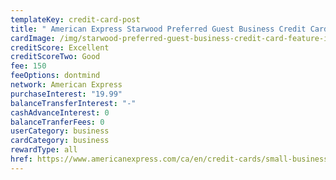 ```yaml
---
templateKey: credit-card-post
title: " American Express Starwood Preferred Guest Business Credit Card"
cardImage: /img/starwood-preferred-guest-business-credit-card-feature-image.jpg
creditScore: Excellent
creditScoreTwo: Good
fee: 150
feeOptions: dontmind
network: American Express
purchaseInterest: "19.99"
balanceTransferInterest: "-"
cashAdvanceInterest: 0
balanceTranferFees: 0
userCategory: business
cardCategory: business
rewardType: all
href: https://www.americanexpress.com/ca/en/credit-cards/small-business-starwood-card/?linknav=ca-en-amex-cardshop-allcards-learn-starwoodPreferredGuestBusinessCreditCard&cpid=100186460
---
```

